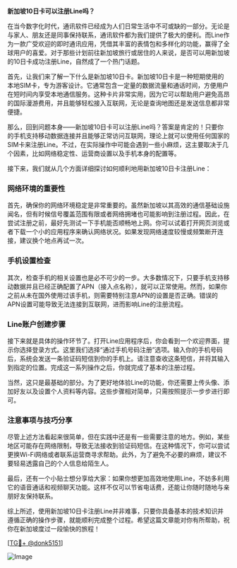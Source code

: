 **新加坡10日卡可以注册Line吗？**

在当今数字化时代，通讯软件已经成为人们日常生活中不可或缺的一部分。无论是与家人、朋友还是同事保持联系，通讯软件都为我们提供了极大的便利。而Line作为一款广受欢迎的即时通讯应用，凭借其丰富的表情包和多样化的功能，赢得了全球用户的喜爱。对于那些计划前往新加坡旅行或居住的人来说，是否可以用新加坡的10日卡成功注册Line，自然成了一个热门话题。

首先，让我们来了解一下什么是新加坡10日卡。新加坡10日卡是一种短期使用的本地SIM卡，专为游客设计。它通常包含一定量的数据流量和通话时间，方便用户在短时间内享受本地通信服务。这种卡片非常实用，因为它可以帮助用户避免高昂的国际漫游费用，并且能够轻松接入互联网，无论是查询地图还是发送信息都非常便捷。

那么，回到问题本身——新加坡10日卡可以注册Line吗？答案是肯定的！只要你的手机支持移动数据连接并且能够正常访问互联网，理论上就可以使用任何国家的SIM卡来注册Line。不过，在实际操作中可能会遇到一些小麻烦，这主要取决于几个因素，比如网络稳定性、运营商设置以及手机本身的配置等。

接下来，我们就从几个方面详细探讨如何顺利地用新加坡10日卡注册Line：

### 网络环境的重要性

首先，确保你的网络环境稳定是非常重要的。虽然新加坡以其高效的通信基础设施闻名，但有时候信号覆盖范围有限或者网络拥堵也可能影响到注册过程。因此，在尝试注册之前，最好先测试一下手机能否顺畅地上网。你可以试着打开网页浏览或者下载一个小的应用程序来确认网络状况。如果发现网络速度较慢或频繁断开连接，建议换个地点再试一次。

### 手机设置检查

其次，检查手机的相关设置也是必不可少的一步。大多数情况下，只要手机支持移动数据并且已经正确配置了APN（接入点名称），就可以正常使用。然而，如果你之前从未在国外使用过该手机，则需要特别注意APN的设置是否正确。错误的APN设置可能导致无法连接到互联网，进而影响Line的注册流程。

### Line账户创建步骤

接下来就是具体的操作环节了。打开Line应用程序后，你会看到一个欢迎界面，提示你选择登录方式。这里我们选择“通过手机号码注册”选项。输入你的手机号码后，系统会发送一条验证码短信到你的手机上。请注意查收这条短信，并将其输入到指定的位置。完成这一系列操作之后，你就完成了基本的注册过程。

当然，这只是最基础的部分。为了更好地体验Line的功能，你还需要上传头像、添加好友以及设置个人资料等内容。这些步骤相对简单，只需按照提示一步步进行即可。

### 注意事项与技巧分享

尽管上述方法看起来很简单，但在实践中还是有一些需要注意的地方。例如，某些地区可能存在网络限制，导致无法接收到验证码短信。在这种情况下，你可以尝试更换Wi-Fi网络或者联系运营商寻求帮助。此外，为了避免不必要的麻烦，建议不要轻易透露自己的个人信息给陌生人。

最后，还有一个小贴士想分享给大家：如果你想更加高效地使用Line，不妨多利用它的语音通话和视频聊天功能。这样不仅可以节省电话费，还能让你随时随地与亲朋好友保持联系。

综上所述，使用新加坡10日卡注册Line并非难事，只要你具备基本的技术知识并遵循正确的操作步骤，就能顺利完成整个过程。希望这篇文章能对你有所帮助，祝你在新加坡度过一段愉快的旅程！

[[TG💪+ @donk5151](https://t.me/s/donk5151)]

![Image](https://i.postimg.cc/rwNCRYN7/Snipaste-2025-04-30-17-27-05.png)